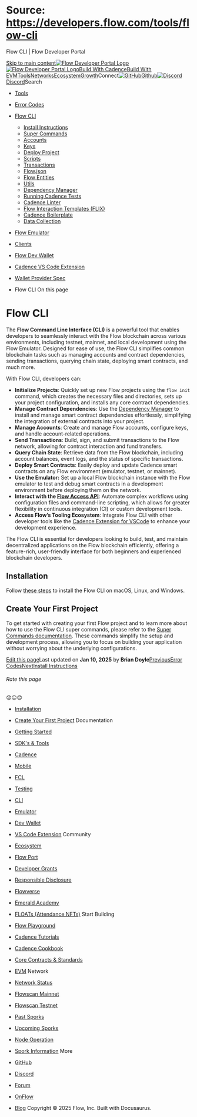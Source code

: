 # Source: https://developers.flow.com/tools/flow-cli




Flow CLI | Flow Developer Portal





[Skip to main content](#__docusaurus_skipToContent_fallback)[![Flow Developer Portal Logo](/img/flow-docs-logo-dark.png)![Flow Developer Portal Logo](/img/flow-docs-logo-light.png)](/)[Build With Cadence](/build/flow)[Build With EVM](/evm/about)[Tools](/tools/flow-cli)[Networks](/networks/flow-networks)[Ecosystem](/ecosystem)[Growth](/growth)Connect[![GitHub]()Github](https://github.com/onflow)[![Discord]()Discord](https://discord.gg/flow)Search

* [Tools](/tools)
* [Error Codes](/tools/error-codes)
* [Flow CLI](/tools/flow-cli)
  + [Install Instructions](/tools/flow-cli/install)
  + [Super Commands](/tools/flow-cli/super-commands)
  + [Accounts](/tools/flow-cli/accounts/get-accounts)
  + [Keys](/tools/flow-cli/keys/generate-keys)
  + [Deploy Project](/tools/flow-cli/deployment/start-emulator)
  + [Scripts](/tools/flow-cli/scripts/execute-scripts)
  + [Transactions](/tools/flow-cli/transactions/send-transactions)
  + [Flow.json](/tools/flow-cli/flow.json/initialize-configuration)
  + [Flow Entities](/tools/flow-cli/get-flow-data/get-blocks)
  + [Utils](/tools/flow-cli/utils/signature-generate)
  + [Dependency Manager](/tools/flow-cli/dependency-manager)
  + [Running Cadence Tests](/tools/flow-cli/tests)
  + [Cadence Linter](/tools/flow-cli/lint)
  + [Flow Interaction Templates (FLIX)](/tools/flow-cli/flix)
  + [Cadence Boilerplate](/tools/flow-cli/boilerplate)
  + [Data Collection](/tools/flow-cli/data-collection)
* [Flow Emulator](/tools/emulator)
* [Clients](/tools/clients)
* [Flow Dev Wallet](/tools/flow-dev-wallet)
* [Cadence VS Code Extension](/tools/vscode-extension)
* [Wallet Provider Spec](/tools/wallet-provider-spec)


* Flow CLI
On this page
# Flow CLI

The **Flow Command Line Interface (CLI)** is a powerful tool that enables developers to seamlessly interact with the Flow blockchain across various environments, including testnet, mainnet, and local development using the Flow Emulator. Designed for ease of use, the Flow CLI simplifies common blockchain tasks such as managing accounts and contract dependencies, sending transactions, querying chain state, deploying smart contracts, and much more.

With Flow CLI, developers can:

* **Initialize Projects**: Quickly set up new Flow projects using the `flow init` command, which creates the necessary files and directories, sets up your project configuration, and installs any core contract dependencies.
* **Manage Contract Dependencies**: Use the [Dependency Manager](/tools/flow-cli/dependency-manager) to install and manage smart contract dependencies effortlessly, simplifying the integration of external contracts into your project.
* **Manage Accounts**: Create and manage Flow accounts, configure keys, and handle account-related operations.
* **Send Transactions**: Build, sign, and submit transactions to the Flow network, allowing for contract interaction and fund transfers.
* **Query Chain State**: Retrieve data from the Flow blockchain, including account balances, event logs, and the status of specific transactions.
* **Deploy Smart Contracts**: Easily deploy and update Cadence smart contracts on any Flow environment (emulator, testnet, or mainnet).
* **Use the Emulator:** Set up a local Flow blockchain instance with the Flow emulator to test and debug smart contracts in a development environment before deploying them on the network.
* **Interact with the [Flow Access API](/http-api)**: Automate complex workflows using configuration files and command-line scripting, which allows for greater flexibility in continuous integration (CI) or custom development tools.
* **Access Flow’s Tooling Ecosystem**: Integrate Flow CLI with other developer tools like the [Cadence Extension for VSCode](https://marketplace.visualstudio.com/items?itemName=onflow.cadence) to enhance your development experience.

The Flow CLI is essential for developers looking to build, test, and maintain decentralized applications on the Flow blockchain efficiently, offering a feature-rich, user-friendly interface for both beginners and experienced blockchain developers.

## Installation[​](#installation "Direct link to Installation")

Follow [these steps](/tools/flow-cli/install) to install the Flow CLI on
macOS, Linux, and Windows.

## Create Your First Project[​](#create-your-first-project "Direct link to Create Your First Project")

To get started with creating your first Flow project and to learn more about how to use the Flow CLI super commands, please refer to the [Super Commands documentation](/tools/flow-cli/super-commands). These commands simplify the setup and development process, allowing you to focus on building your application without worrying about the underlying configurations.

[Edit this page](https://github.com/onflow/docs/tree/main/docs/tools/flow-cli/index.md)Last updated on **Jan 10, 2025** by **Brian Doyle**[PreviousError Codes](/tools/error-codes)[NextInstall Instructions](/tools/flow-cli/install)
###### Rate this page

😞😐😊

* [Installation](#installation)
* [Create Your First Project](#create-your-first-project)
Documentation

* [Getting Started](/build/getting-started/contract-interaction)
* [SDK's & Tools](/tools)
* [Cadence](https://cadence-lang.org/docs/)
* [Mobile](/build/guides/mobile/overview)
* [FCL](/tools/clients/fcl-js)
* [Testing](/build/smart-contracts/testing)
* [CLI](/tools/flow-cli)
* [Emulator](/tools/emulator)
* [Dev Wallet](https://github.com/onflow/fcl-dev-wallet)
* [VS Code Extension](/tools/vscode-extension)
Community

* [Ecosystem](/ecosystem)
* [Flow Port](https://port.onflow.org/)
* [Developer Grants](https://github.com/onflow/developer-grants)
* [Responsible Disclosure](https://flow.com/flow-responsible-disclosure)
* [Flowverse](https://www.flowverse.co/)
* [Emerald Academy](https://academy.ecdao.org/)
* [FLOATs (Attendance NFTs)](https://floats.city/)
Start Building

* [Flow Playground](https://play.flow.com/)
* [Cadence Tutorials](https://cadence-lang.org/docs/tutorial/first-steps)
* [Cadence Cookbook](https://open-cadence.onflow.org)
* [Core Contracts & Standards](/build/core-contracts)
* [EVM](/evm/about)
Network

* [Network Status](https://status.onflow.org/)
* [Flowscan Mainnet](https://flowdscan.io/)
* [Flowscan Testnet](https://testnet.flowscan.io/)
* [Past Sporks](/networks/node-ops/node-operation/past-sporks)
* [Upcoming Sporks](/networks/node-ops/node-operation/upcoming-sporks)
* [Node Operation](/networks/node-ops)
* [Spork Information](/networks/node-ops/node-operation/spork)
More

* [GitHub](https://github.com/onflow)
* [Discord](https://discord.gg/flow)
* [Forum](https://forum.onflow.org/)
* [OnFlow](https://onflow.org/)
* [Blog](https://flow.com/blog)
Copyright © 2025 Flow, Inc. Built with Docusaurus.

